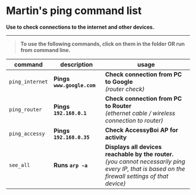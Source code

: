  # Martin's ping command list

 __Use to check connections to the internet and other devices.__


 ---

>  __To use the following commands, click on them in the folder OR run from command line.__

| command         | description                | usage |
| --------------- | -------------------------- | ----- |
| `ping_internet` | __Pings `www.google.com`__ | __Check connection from PC to Google__ <br> _(router check)_                                                                                           |
| `ping_router`   | __Pings `192.168.0.1`__    | __Check connection from PC to Router__ <br> _(ethernet cable / wireless connection to router)_                                                         |
| `ping_accessy`  | __Pings `192.168.0.35`__   | __Check AccessyBoi AP for activity__                                                                                                                   |
| `see_all`       | __Runs `arp -a`__          | __Displays all devices reachable by the router.__ <br> _(you cannot necessarily ping every IP, that is based on the firewall settings of that device)_ |